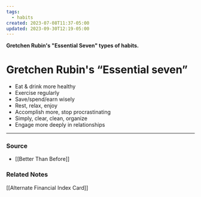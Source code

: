 ```yaml
---
tags:
  - habits
created: 2023-07-08T11:37-05:00
updated: 2023-09-30T12:19-05:00
---
```

**Gretchen Rubin's "Essential Seven" types of habits.**

# Gretchen Rubin's “Essential seven”

- Eat & drink more healthy
- Exercise regularly
- Save/spend/earn wisely
- Rest, relax, enjoy
- Accomplish more, stop procrastinating
- Simply, clear, clean, organize
- Engage more deeply in relationships

---

### Source
- [[Better Than Before]]

### Related Notes
[[Alternate Financial Index Card]]